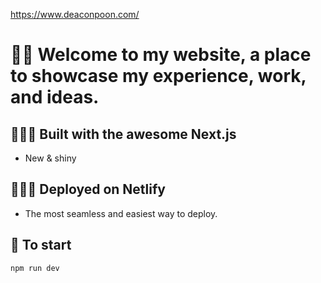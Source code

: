 https://www.deaconpoon.com/

# 👋🏼 Welcome to my website, a place to showcase my experience, work, and ideas.

## 👨🏻‍💻 Built with the awesome Next.js

- New & shiny

## 👨🏻‍💻 Deployed on Netlify

- The most seamless and easiest way to deploy.

## 🚀 To start

`npm run dev`

